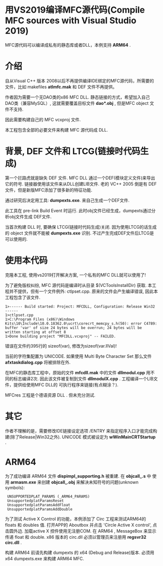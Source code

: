 # 用VS2019编译MFC源代码(Compile MFC sources with Visual Studio 2019)
MFC源代码可以编译成私有的静态库或者DLL，本例支持 <b>ARM64</b> .
# 介绍
自从Visual C++ 版本 2008以后不再提供编译IDE绑定的MFC源代码，所需要的文件，比如 makefiles <b>atlmfc.mak</b> 和 DEF 文件不再提供。

作者因为需要一个无DAO类的x86 MFC DLL. 静态链接的方式，希望加入自己DAO类（兼容MySQL）, 这就需要覆盖目标文件 <b>dao*.obj</b> , 但是MFC object 文件不支持. 

因此需要构建自己的 MFC vcxproj 文件.

本工程包含全部的必要文件来构建 MFC 源代码成 DLL.

# 背景, DEF 文件和 LTCG(链接时代码生成)
第一个拦路虎就是缺失 DEF 文件. MFC DLL 通过一个DEF(模块定义文件)来导出它的符号. 链接器使用该文件来从DLL创建LIB文件. 老的 VC++ 2005 倒是有 DEF 文件，但是新版MFC添加了很多新的特征功能.

通过研究后决定用工具: <b>dumpexts.exe</b>. 来自己生成一个DEF文件.

此工具在 pre-link Build Event 时运行. 此时obj文件已经生成，dumpexts通过分析obj文件生成 DEF文件.

当首次构建 DLL 时, 要确保 LTCG(链接时代码生成)关闭. 因为使用LTCG的话生成的 object 文件就不能被 <b>dumpexts.exe</b> 识别. 不过产生完成DEF文件后LTCG是可以使用的. 

# 使用本代码
克隆本工程, 使用vs2019打开解决方案, 一个私有的MFC DLL就可以使用了!

为了避免版权纠纷, MFC 源代码是编译时从目录 $(VCToolsInstallDir) 获取. 本工程并不提供，但有一个文件例外: ctlpset.cpp. 原来的文件会产生编译错误, 因此本工程包含了该文件.

```
1>------ Build started: Project: MFCDLL, Configuration: Release Win32 ------
1>ctlpset.cpp
1>C:\Program Files (x86)\Windows Kits\10\Include\10.0.18362.0\ucrt\corecrt_memcpy_s.h(50): error C4789: buffer 'var' of size 24 bytes will be overrun; 24 bytes will be written starting at offset 8
1>Done building project "MFCDLL.vcxproj" -- FAILED.
```
错误在文件约395行的 sizeof(var), 修改为sizeof(var.llVal)!

当前的字符集配置为 UNICODE. 如果使用 Multi Byte Character Set 那么文件 <b>afxtaskdialog.cpp</b> 将被排除在外.

在MFC的静态库工程中，原始的文件 <b>mfcdll.mak</b> 中的文件 <b>dllmodul.cpp</b> 用不同的标志编译2次. 因此该文件被复制到文件 <b>dllmodulX.cpp</b> . 工程编译一个LIB文件，提供给使用MFC DLL的 可执行程序来链接(有点糊涂？).

MFCres 工程是个德语资源 DLL . 但未充分测试.

# 其它
作者不理解的是，需要修改IDE链接设定选项 /ENTRY 来指定程序入口才能完成构建(除了Release|Win32之外). UNICODE 模式被设定为 <b>wWinMainCRTStartup</b> .

# ARM64
为了成功编译 ARM64 文件 <b>dispimpl_supporting.h</b> 被重建. 在 <b>objcall_.s</b> 中 使用 <b>armasm.exe</b> 来创建 <b>objcall_.obj</b> 来解决未知符号的问题(unknown symbols):
```
 UNSUPPORTEDPLAT_PARAMS (_ARM64_PARAMS)
 UnsupportedplatParamsReset
 UnsupportedplatParamsAddFloat
 UnsupportedplatParamsAddDouble
 ```
为了测试 Active X Control 的功能，本例添加了 Circ 工程来测试ARM64的 floats 和 doubles 值. 打开APP的 Aboutbox 并点击  'Circle Active X control', 点击圆外边. 加载active X 控件使用无注册COM. 在 ARM64 , MessageBox 来显示传递 float 和 double. x86 版本的 circ.dll 必须以管理员来注册用 <b>regsvr32 circ.dll</b> .

构建 ARM64 前请先构建 dumpexts 的 x64 (Debug and Release)版本. 必须用 x64 dumpexts.exe 来构建 ARM64 MFC.
